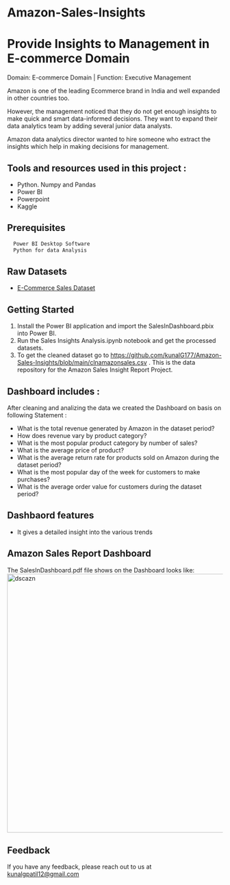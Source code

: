 # Amazon-Sales-Insights
# Provide Insights to Management in E-commerce Domain


Domain: E-commerce Domain | Function: Executive Management

Amazon is one of the leading Ecommerce brand in India and well expanded in other countries too.

However, the management noticed that they do not get enough insights to make quick and smart data-informed decisions. They want to expand their data analytics team by adding several junior data analysts.

Amazon data analytics director wanted to hire someone who extract the insights which help in making decisions for management.

## Tools and resources used in this project :

  
- Python. Numpy and Pandas
- Power BI 
- Powerpoint
- Kaggle 

## Prerequisites


```bash
  Power BI Desktop Software
  Python for data Analysis
```

## Raw Datasets

 - [E-Commerce Sales Dataset](https://www.kaggle.com/datasets/thedevastator/unlock-profits-with-e-commerce-sales-data)
 
 ## Getting Started

1. Install the Power BI application and import the SalesInDashboard.pbix into Power BI.
2. Run the Sales Insights Analysis.ipynb notebook and get the processed datasets. 
3. To get the cleaned dataset go to https://github.com/kunalG177/Amazon-Sales-Insights/blob/main/clnamazonsales.csv . This is the data repository for the Amazon Sales Insight Report Project.


## Dashboard includes :
 After cleaning and analizing the data  we created the Dashboard on basis on following Statement :

 - What is the total revenue generated by Amazon in the dataset period?
 - How does revenue vary by product category?
 - What is the most popular product category by number of sales?
 - What is the average price of product?
 - What is the average return rate for products sold on Amazon during the dataset period? 
 - What is the most popular day of the week for customers to make purchases?
 - What is the average order value for customers during the dataset period?


## Dashbaord features

- It gives a detailed insight into the various trends


##  Amazon Sales Report Dashboard

The SalesInDashboard.pdf file shows on the Dashboard looks like:
<img width="604" alt="dscazn" src="https://user-images.githubusercontent.com/125743309/226530993-00effb53-0917-461c-ab16-c38bd2f33fe1.png">


## Feedback

If you have any feedback, please reach out to us at kunalgpatil12@gmail.com
